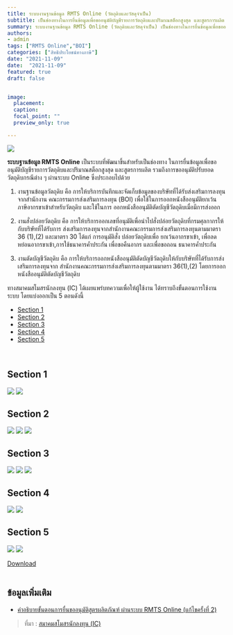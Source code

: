 ```yaml
---
title: ระบบงานฐานข้อมูล RMTS Online (วัตถุดิบและวัสดุจำเป็น)
subtitle: เป็นช่องทางในการยื่นข้อมูลเพื่อขออนุมัติบัญชีรายการวัตถุดิบและปริมาณสต็อกสูงสุด และสูตรการผลิต รวมถึงการขออนุมัติปรับยอดวัตถุดิบกรณีต่าง ๆ ผ่านระบบ Online
summary: ระบบงานฐานข้อมูล RMTS Online (วัตถุดิบและวัสดุจำเป็น) เป็นช่องทางในการยื่นข้อมูลเพื่อขออนุมัติบัญชีรายการวัตถุดิบและปริมาณสต็อกสูงสุด และสูตรการผลิต รวมถึงการขออนุมัติปรับยอดวัตถุดิบกรณีต่าง ๆ ผ่านระบบ Online
authors:
- admin
tags: ["RMTS Online","BOI"]
categories: ["สิทธิประโยชน์ทางภาษี"]
date: "2021-11-09"
date:  "2021-11-09"
featured: true
draft: false


image:
  placement: 
  caption: 
  focal_point: ""
  preview_only: true

---
```


![](RMTS.jpg)

**ระบบฐานข้อมูล RMTS Online**  เป็นระบบที่พัฒนาขึ้นสำหรับเป็นช่องทาง ในการยื่นข้อมูลเพื่อขออนุมัติบัญชีรายการวัตถุดิบและปริมาณสต็อกสูงสุด และสูตรการผลิต รวมถึงการขออนุมัติปรับยอดวัตถุดิบกรณีต่าง ๆ ผ่านระบบ Online ซึ่งประกอบไปด้วย

1. งานฐานข้อมูลวัตถุดิบ คือ การให้บริการบันทึกและจัดเก็บข้อมูลของบริษัทที่ได้รับส่งเสริมการลงทุนจากสำนักงาน
คณะกรรมการส่งเสริมการลงทุน (BOI) เพื่อใช้ในการออกหนังสืออนุมัติยกเว้นภาษีอากรขาเข้าสำหรับวัตถุดิบ และใช้ในการ
ออกหนังสืออนุมัติตัดบัญชีวัตถุดิบเมื่อมีการส่งออก

2. งานสั่งปล่อยวัตถุดิบ คือ การให้บริการออกเลขที่อนุมัติเพื่อนำไปสั่งปล่อยวัตถุดิบที่กรมศุลกากรให้กับบริษัทที่ได้รับการ
ส่งเสริมการลงทุนจากสำนักงานคณะกรรมการส่งเสริมการลงทุนตามมาตรา 36 (1),(2) และมาตรา 30 ได้แก่ การอนุมัติสั่ง
ปล่อยวัตถุดิบเพื่อ ยกเว้นอากรขาเข้า, เพื่อลดหย่อนอากรขาเข้า,การใช้ธนาคารค้ำประกัน เพื่อขอคืนอากร และเพื่อขอถอน
ธนาคารค้ำประกัน

3. งานตัดบัญชีวัตถุดิบ คือ การให้บริการออกหนังสืออนุมัติตัดบัญชีวัตถุดิบให้กับบริษัทที่ได้รับการส่งเสริมการลงทุนจาก
สำนักงานคณะกรรมการส่งเสริมการลงทุนตามมาตรา 36(1),(2) โดยการออกหนังสืออนุมัติตัดบัญชีวัตถุดิบ

ทางสมาคมสโมสรนักลงทุน (IC) ได้เผยแพร่บทความเพื่อให้ผู้ใช้งาน ได้ทราบถึงขั้นตอนการใช้งานระบบ โดยแบ่งออกเป็น 5 ตอนดังนี้
<br>

- [Section 1](#section-1)
- [Section 2](#section-2)
- [Section 3](#section-3)
- [Section 4](#section-4)
- [Section 5](#section-5)

<br>

## Section 1
![](./img/RMTSOnline2020png_Page1.png)
![](./img/RMTSOnline2020png_Page2.png)

## Section 2
![](./img/RMTSOnline2020png_Page3.png)
![](./img/RMTSOnline2020png_Page4.png)
![](./img/RMTSOnline2020png_Page5.png)

## Section 3
![](./img/RMTSOnline2020png_Page6.png)
![](./img/RMTSOnline2020png_Page7.png)
![](./img/RMTSOnline2020png_Page8.png)

## Section 4
![](./img/RMTSOnline2020png_Page9.png)
![](./img/RMTSOnline2020png_Page10.png)

## Section 5
![](./img/RMTSOnline2020_Decemberpng_Page10.png)
![](./img/RMTSOnline2020_Decemberpng_Page11.png)

<div class="article-tags">
<a class="badge badge-danger" href="./RMTSOnline2020.pdf" target="_blank" id="download_files_new">Download </a> <i id="files" class=" fas fa-file-pdf"></i>
</div>
<br>

## ข้อมูลเพิ่มเติม

-  [คำอธิบายขั้นตอนการยื่นขออนุมัติสูตรผลิตภัณฑ์ ผ่านระบบ RMTS Online (แก้ไขครั้งที่ 2)](formula_online_v02.pdf)

> ที่มา : [สมาคมสโมสรนักลงทุน (IC)](https://ic.or.th/)